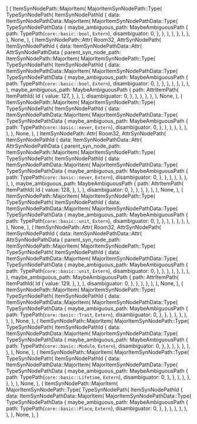 [
    (
        ItemSynNodePath::MajorItem(
            MajorItemSynNodePath::Type(
                TypeSynNodePath(
                    ItemSynNodePathId {
                        data: ItemSynNodePathData::MajorItem(
                            MajorItemSynNodePathData::Type(
                                TypeSynNodePathData {
                                    maybe_ambiguous_path: MaybeAmbiguousPath {
                                        path: TypePath(`core::basic::bool`, `Extern`),
                                        disambiguator: 0,
                                    },
                                },
                            ),
                        ),
                    },
                ),
            ),
        ),
        None,
    ),
    (
        ItemSynNodePath::Attr(
            Room32,
            AttrSynNodePath(
                ItemSynNodePathId {
                    data: ItemSynNodePathData::Attr(
                        AttrSynNodePathData {
                            parent_syn_node_path: ItemSynNodePath::MajorItem(
                                MajorItemSynNodePath::Type(
                                    TypeSynNodePath(
                                        ItemSynNodePathId {
                                            data: ItemSynNodePathData::MajorItem(
                                                MajorItemSynNodePathData::Type(
                                                    TypeSynNodePathData {
                                                        maybe_ambiguous_path: MaybeAmbiguousPath {
                                                            path: TypePath(`core::basic::bool`, `Extern`),
                                                            disambiguator: 0,
                                                        },
                                                    },
                                                ),
                                            ),
                                        },
                                    ),
                                ),
                            ),
                            maybe_ambiguous_path: MaybeAmbiguousPath {
                                path: AttrItemPath(
                                    ItemPathId(
                                        Id {
                                            value: 127,
                                        },
                                    ),
                                ),
                                disambiguator: 0,
                            },
                        },
                    ),
                },
            ),
        ),
        None,
    ),
    (
        ItemSynNodePath::MajorItem(
            MajorItemSynNodePath::Type(
                TypeSynNodePath(
                    ItemSynNodePathId {
                        data: ItemSynNodePathData::MajorItem(
                            MajorItemSynNodePathData::Type(
                                TypeSynNodePathData {
                                    maybe_ambiguous_path: MaybeAmbiguousPath {
                                        path: TypePath(`core::basic::never`, `Extern`),
                                        disambiguator: 0,
                                    },
                                },
                            ),
                        ),
                    },
                ),
            ),
        ),
        None,
    ),
    (
        ItemSynNodePath::Attr(
            Room32,
            AttrSynNodePath(
                ItemSynNodePathId {
                    data: ItemSynNodePathData::Attr(
                        AttrSynNodePathData {
                            parent_syn_node_path: ItemSynNodePath::MajorItem(
                                MajorItemSynNodePath::Type(
                                    TypeSynNodePath(
                                        ItemSynNodePathId {
                                            data: ItemSynNodePathData::MajorItem(
                                                MajorItemSynNodePathData::Type(
                                                    TypeSynNodePathData {
                                                        maybe_ambiguous_path: MaybeAmbiguousPath {
                                                            path: TypePath(`core::basic::never`, `Extern`),
                                                            disambiguator: 0,
                                                        },
                                                    },
                                                ),
                                            ),
                                        },
                                    ),
                                ),
                            ),
                            maybe_ambiguous_path: MaybeAmbiguousPath {
                                path: AttrItemPath(
                                    ItemPathId(
                                        Id {
                                            value: 128,
                                        },
                                    ),
                                ),
                                disambiguator: 0,
                            },
                        },
                    ),
                },
            ),
        ),
        None,
    ),
    (
        ItemSynNodePath::MajorItem(
            MajorItemSynNodePath::Type(
                TypeSynNodePath(
                    ItemSynNodePathId {
                        data: ItemSynNodePathData::MajorItem(
                            MajorItemSynNodePathData::Type(
                                TypeSynNodePathData {
                                    maybe_ambiguous_path: MaybeAmbiguousPath {
                                        path: TypePath(`core::basic::unit`, `Extern`),
                                        disambiguator: 0,
                                    },
                                },
                            ),
                        ),
                    },
                ),
            ),
        ),
        None,
    ),
    (
        ItemSynNodePath::Attr(
            Room32,
            AttrSynNodePath(
                ItemSynNodePathId {
                    data: ItemSynNodePathData::Attr(
                        AttrSynNodePathData {
                            parent_syn_node_path: ItemSynNodePath::MajorItem(
                                MajorItemSynNodePath::Type(
                                    TypeSynNodePath(
                                        ItemSynNodePathId {
                                            data: ItemSynNodePathData::MajorItem(
                                                MajorItemSynNodePathData::Type(
                                                    TypeSynNodePathData {
                                                        maybe_ambiguous_path: MaybeAmbiguousPath {
                                                            path: TypePath(`core::basic::unit`, `Extern`),
                                                            disambiguator: 0,
                                                        },
                                                    },
                                                ),
                                            ),
                                        },
                                    ),
                                ),
                            ),
                            maybe_ambiguous_path: MaybeAmbiguousPath {
                                path: AttrItemPath(
                                    ItemPathId(
                                        Id {
                                            value: 129,
                                        },
                                    ),
                                ),
                                disambiguator: 0,
                            },
                        },
                    ),
                },
            ),
        ),
        None,
    ),
    (
        ItemSynNodePath::MajorItem(
            MajorItemSynNodePath::Type(
                TypeSynNodePath(
                    ItemSynNodePathId {
                        data: ItemSynNodePathData::MajorItem(
                            MajorItemSynNodePathData::Type(
                                TypeSynNodePathData {
                                    maybe_ambiguous_path: MaybeAmbiguousPath {
                                        path: TypePath(`core::basic::Trait`, `Extern`),
                                        disambiguator: 0,
                                    },
                                },
                            ),
                        ),
                    },
                ),
            ),
        ),
        None,
    ),
    (
        ItemSynNodePath::MajorItem(
            MajorItemSynNodePath::Type(
                TypeSynNodePath(
                    ItemSynNodePathId {
                        data: ItemSynNodePathData::MajorItem(
                            MajorItemSynNodePathData::Type(
                                TypeSynNodePathData {
                                    maybe_ambiguous_path: MaybeAmbiguousPath {
                                        path: TypePath(`core::basic::Module`, `Extern`),
                                        disambiguator: 0,
                                    },
                                },
                            ),
                        ),
                    },
                ),
            ),
        ),
        None,
    ),
    (
        ItemSynNodePath::MajorItem(
            MajorItemSynNodePath::Type(
                TypeSynNodePath(
                    ItemSynNodePathId {
                        data: ItemSynNodePathData::MajorItem(
                            MajorItemSynNodePathData::Type(
                                TypeSynNodePathData {
                                    maybe_ambiguous_path: MaybeAmbiguousPath {
                                        path: TypePath(`core::basic::Lifetime`, `Extern`),
                                        disambiguator: 0,
                                    },
                                },
                            ),
                        ),
                    },
                ),
            ),
        ),
        None,
    ),
    (
        ItemSynNodePath::MajorItem(
            MajorItemSynNodePath::Type(
                TypeSynNodePath(
                    ItemSynNodePathId {
                        data: ItemSynNodePathData::MajorItem(
                            MajorItemSynNodePathData::Type(
                                TypeSynNodePathData {
                                    maybe_ambiguous_path: MaybeAmbiguousPath {
                                        path: TypePath(`core::basic::Place`, `Extern`),
                                        disambiguator: 0,
                                    },
                                },
                            ),
                        ),
                    },
                ),
            ),
        ),
        None,
    ),
]